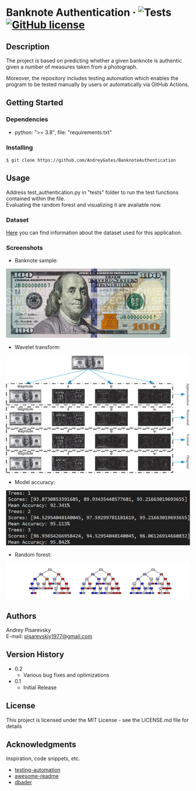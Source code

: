 # Banknote Authentication &middot; ![Tests](https://github.com/AndreyGates/BanknoteAuthentication/actions/workflows/tests.yml/badge.svg) [![GitHub license](https://img.shields.io/badge/license-MIT-blue.svg?style=flat-square)](https://github.com/your/your-project/blob/master/LICENSE)

## Description

The project is based on predicting whether a given banknote is authentic given a number of measures taken from a photograph.

Moreover, the repository includes testing automation which enables the program to be tested manually by users or automatically via GitHub Actions.

## Getting Started

### Dependencies

* python: ">= 3.8", file: "requirements.txt" 

### Installing

```
$ git clone https://github.com/AndreyGates/BanknoteAuthentication
```

## Usage

Address test_authentication.py in "tests" folder to run the test functions contained within the file.\
Evaluating the random forest and visualizing it are available now.

### Dataset

[Here](https://github.com/AndreyGates/BanknoteAuthentication/blob/main/src/authentication/dataset_info.txt) you can find information about the dataset used for this application.

### Screenshots
* Banknote sample:

![Banknote sample](https://github.com/AndreyGates/BanknoteAuthentication/blob/main/tests/banknote_sample.png) 

* Wavelet transform:

![Wavelet transform](https://github.com/AndreyGates/BanknoteAuthentication/blob/main/tests/wavelet_transform.png)

* Model accuracy:

![Model accuracy](https://github.com/AndreyGates/BanknoteAuthentication/blob/main/tests/model_accuracy.png)

* Random forest:

![Random forest](https://github.com/AndreyGates/BanknoteAuthentication/blob/main/tests/random_forest.png)

## Authors

Andrey Pisarevsky\
E-mail: pisarevskiy1977@gmail.com

## Version History

* 0.2
    * Various bug fixes and optimizations
* 0.1
    * Initial Release

## License

This project is licensed under the MIT License - see the LICENSE.md file for details

## Acknowledgments

Inspiration, code snippets, etc.
* [testing-automation](https://github.com/mCodingLLC/SlapThatLikeButton-TestingStarterProject)
* [awesome-readme](https://github.com/matiassingers/awesome-readme)
* [dbader](https://github.com/dbader/readme-template)
